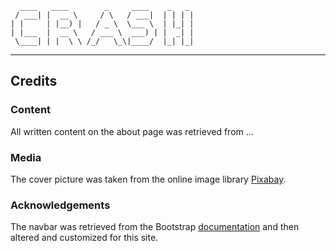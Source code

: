       ____   ____        _     ____    _   _
     / ___| |  __ \     / \   / ___|  | | | |
    | |     | |__) |   / _ \  \___ \  | |_| |
    | |___  |  __ \   / ___ \  ___) | |  _| |
     \____| | |  \ \ /_/   \_\|____/  |_| |_|
 --------------------------- -------------------------------------- 

## Credits

### Content
All written content on the about page was retrieved from ...

### Media
The cover picture was taken from the online image library [Pixabay](https://pixabay.com/).

### Acknowledgements

The navbar was retrieved from the Bootstrap [documentation](https://getbootstrap.com/docs/4.3/getting-started/introduction/) and then altered and customized for this site.
